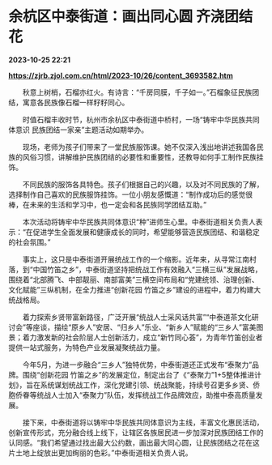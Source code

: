 # 余杭区中泰街道：画出同心圆 齐浇团结花

**2023-10-25 22:21**

**https://zjrb.zjol.com.cn/html/2023-10/26/content_3693582.htm**

　　秋意上树梢，石榴亦红火。有诗言：“千房同膜，千子如一。”石榴象征民族团结，寓意各民族像石榴一样籽籽同心。

　　时值石榴丰收时节，杭州市余杭区中泰街道中桥村，一场“铸牢中华民族共同体意识 民族团结一家亲”主题活动如期举办。

　　现场，老师为孩子们带来了一堂民族服饰课。她不仅深入浅出地讲述我国各民族的风俗习惯，讲解维护民族团结的必要性和重要性，还教导如何手工制作民族挂饰。

　　不同民族的服饰各具特色。孩子们根据自己的兴趣，以及对不同民族的了解，选择制作自己喜欢的民族服饰挂饰。一位小朋友感慨道：“制作成功后的感觉很棒，在未来的生活和学习中，也一定会和各民族同学团结互助。”

　　本次活动将铸牢中华民族共同体意识“种”进师生心里。中泰街道相关负责人表示：“在促进学生全面发展和健康成长的同时，希望能够营造民族团结、和谐稳定的社会氛围。”

　　事实上，这只是中泰街道开展统战工作的一个缩影。近年来，从寻常江南村落，到“中国竹笛之乡”，中泰街道坚持把统战工作有效融入“三横三纵”发展战略，围绕着“北部腾飞、中部靓丽、南部富美”三横空间布局和“党建统领、治理创新、文化赋能”三纵机制，在全力推进“创新花园 竹笛之乡”建设的进程中，着力构建大统战格局。

　　着力探索乡贤带富新路径，广泛开展“统战人士采风话共富”“中泰道茶文化研讨会”等座谈，描绘“原乡人”安居、“归乡人”乐业、“新乡人”赋能的“三乡人”富美图景；着力激发新的社会阶层人士创新活力，成立“新竹同心荟”，为青年竹笛创业者提供一站式服务，为特色产业发展凝聚统战力量。

　　今年5月，为进一步融合“三乡人”独特优势，中泰街道还正式发布“泰聚力”品牌。围绕“创新花园 竹笛之乡”的发展定位，制定出台了《“泰聚力”1+5整体推进计划》，旨在系统谋划统战工作，深化党建引领、统战聚能，持续号召更多乡贤、侨胞侨眷等统战人士加入“泰聚力”队伍，发挥统战工作品牌效应，助推中泰高质量发展。

　　接下来，中泰街道将以铸牢中华民族共同体意识为主线，丰富文化惠民活动，创新宣传形式，充分融合线上线下，让辖区各族居民进一步加深对民族团结工作的认同感。“我们希望通过找出最大公约数，画出最大同心圆，让民族团结之花在这片土地上绽放出更加绚丽的色彩。”中泰街道相关负责人说。